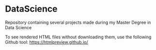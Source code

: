 # DataScience
Repository containing several projects made during my Master Degree in Data Science

To see rendered HTML files without downloading them, use the following Github tool: https://htmlpreview.github.io/
